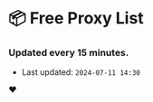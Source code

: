 # :package: Free Proxy List
### Updated every 15 minutes.

- Last updated: `2024-07-11 14:30`

:heart:
